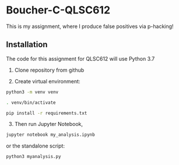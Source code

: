 # Boucher-C-QLSC612

This is my assignment, where I produce false positives via p-hacking!

## Installation

The code for this assignment for QLSC612 will use Python 3.7

1. Clone repository from github

2. Create virtual environment:

```bash
python3 -m venv venv

. venv/bin/activate

pip install -r requirements.txt
```

3. Then run Jupyter Notebook,

```bash
jupyter notebook my_analysis.ipynb
```
or the standalone script:

```bash
python3 myanalysis.py
```
